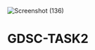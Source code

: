 ![Screenshot (136)](https://user-images.githubusercontent.com/83290371/134695949-84034030-0e22-41bc-8986-a8523b129669.png)
# GDSC-TASK2
